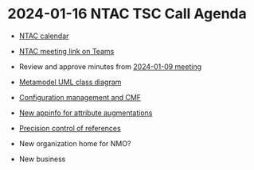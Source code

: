 # 2024-01-16 NTAC TSC Call Agenda

- [NTAC calendar](https://lists.oasis-open-projects.org/g/niemopen-ntactsc/calendar)
- [NTAC meeting link on Teams](https://dod.teams.microsoft.us/l/meetup-join/19%3adod%3ameeting_027b8f8cd305438fbb0a76a1e7896d97%40thread.v2/0?context=%7b%22Tid%22%3a%22102d0191-eeae-4761-b1cb-1a83e86ef445%22%2c%22Oid%22%3a%2270ae69c4-ba53-4071-b60d-68a8b321854e%22%7d)

- Review and approve minutes from [2024-01-09 meeting](2024-01-09-minutes.md)
- [Metamodel UML class diagram](https://github.com/niemopen/ntac-admin/blob/main/project-notes/docs/data-modeling-pn01/data-modeling-1.0-pn01.md)
- [Configuration management and CMF](https://github.com/niemopen/ntac-admin/discussions/67)
- [New appinfo for attribute augmentations](https://github.com/niemopen/ntac-admin/discussions/68)
- [Precision control of references](https://github.com/niemopen/ntac-admin/discussions/69)
- New organization home for NMO? 
- New business

